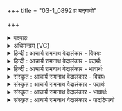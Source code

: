 +++
title = "03-1_0892 प्र यद्गावो"

+++
<details><summary>पदपाठः</summary>

प्र꣢। यत्। गा꣡वः꣢꣯। न। भू꣡र्ण꣢꣯यः। त्वे꣣षाः꣢। अ꣣या꣡सः꣢। अ꣡क्र꣢꣯मुः। घ्न꣡न्तः꣢꣯। कृ꣣ष्णा꣢म्। अ꣡प꣢꣯। त्व꣡च꣢꣯म्। ८९२।
</details>

<details><summary>अधिमन्त्रम् (VC)</summary>

- पवमानः सोमः
- मेध्यातिथिः काण्वः
- गायत्री
- षड्जः
</details>

<details><summary>हिन्दी : आचार्य रामनाथ वेदालंकार - विषयः</summary>

प्रथम ऋचा पूर्वार्चिक में ४९१ क्रमाङ्क पर परमात्मा से उत्पन्न होनेवाले आनन्दरस के विषय में व्याख्यात हुई थी। यहाँ आचार्य से उत्पन्न होनेवाले ज्ञान का विषय वर्णित है।
</details>

<details><summary>हिन्दी : आचार्य रामनाथ वेदालंकार - पदार्थः</summary>

पदार्थान्वय -  (यत्) जब (गावः न) गायों से समान (भूर्णयः) भरण-पोषण करनेवाले, (त्वेषाः) उज्ज्वल, (अयासः) शिष्यों के प्रति जानेवाले ज्ञानरस (प्र अक्रमुः) प्रदान किये जाने आरम्भ होते हैं, तब वे (त्वचम्) ढकनेवाली (कृष्णाम्) अविद्या-रात्रि को (घ्नन्तः) नष्ट कर देते हैं ॥१॥ यहाँ उपमालङ्कार है ॥१॥
</details>

<details><summary>हिन्दी : आचार्य रामनाथ वेदालंकार - भावार्थः</summary>

भावार्थ -  जब शिष्य विविध लौकिक विद्याओं और ब्रह्मविद्याओं को प्राप्त कर लेते हैं,तब सारी अविद्यारूप निशाएँ दूर हो जाती हैं ॥१॥
</details>

<details><summary>संस्कृत : आचार्य रामनाथ वेदालंकार - विषयः</summary>

तत्र प्रथमा ऋक् पूर्वार्चिके ४९१ क्रमाङ्के परमात्मजन्यानन्दरसविषये व्याख्याता। अत्राचार्यजन्यज्ञानविषयो वर्ण्यते।
</details>

<details><summary>संस्कृत : आचार्य रामनाथ वेदालंकार - पदार्थः</summary>

पदार्थान्वय -  (यत्) यदा (गावः न) धेनवः इव (भूर्णयः) भरणपोषणकारिणः। [बिभर्ति इति भूर्णिः। ‘घृणिपृश्निपार्ष्णिचूर्णिभूर्णयः’ उ० ४।५३ इत्यनेन डुभृञ् धारणपोषणयोः इति धातोः निः प्रत्ययः, धातोरूत्वं च।] (त्वेषाः) उज्ज्वलाः (अयासः) शिष्यान् प्रति गमनशीलाः सोमाः ज्ञानरसाः (प्र अक्रमुः) प्र क्रमन्ते, तदा (त्वचम्) संवरणकरीम् (कृष्णाम्) अविद्यारात्रिम् (घ्नन्तः) नाशयन्तः, भवन्तीति शेषः ॥१॥ अत्रोपमालङ्कारः ॥१॥
</details>

<details><summary>संस्कृत : आचार्य रामनाथ वेदालंकार - भावार्थः</summary>

भावार्थ -  यदा शिष्या आचार्याद् विविधा लोकविद्या ब्रह्मविद्याश्च प्राप्नुवन्ति तदा निखिला अविद्यानिशा अपगच्छन्ति ॥१॥
</details>

<details><summary>संस्कृत : आचार्य रामनाथ वेदालंकार - पादटिप्पनी</summary>

टिप्पनी -   १. ऋ० ९।४१।१,‘यद्’ इत्यत्र ‘ये’ इति पाठः। साम० ४९१।
</details>